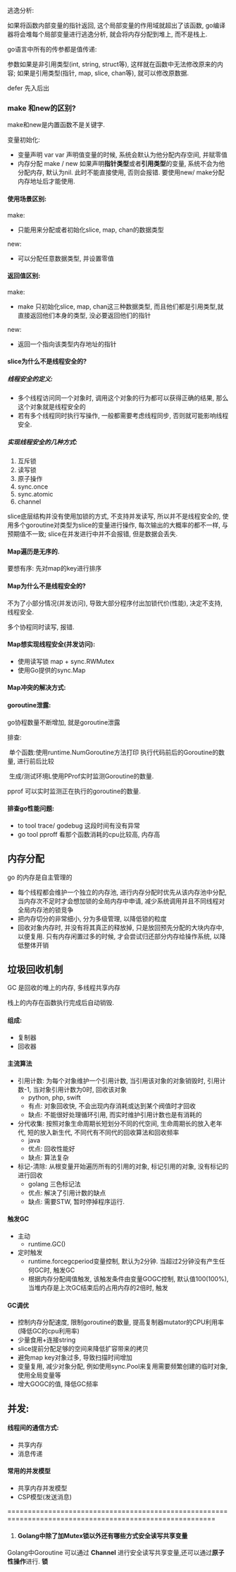 逃逸分析:

如果将函数内部变量的指针返回, 这个局部变量的作用域就超出了该函数, go编译器将会堆每个局部变量进行逃逸分析, 就会将内存分配到堆上, 而不是栈上.





go语言中所有的传参都是值传递:

参数如果是非引用类型(int, string, struct等), 这样就在函数中无法修改原来的内容; 如果是引用类型(指针, map, slice, chan等), 就可以修改原数据.





defer 先入后出



### make 和new的区别?

make和new是内置函数不是关键字.

变量初始化:

* 变量声明 var   var 声明值变量的时候, 系统会默认为他分配内存空间, 并赋零值
* 内存分配 make / new   如果声明**指针类型**或者**引用类型**的变量, 系统不会为他分配内存, 默认为nil. 此时不能直接使用, 否则会报错. 要使用new/ make分配内存地址后才能使用.

#### 使用场景区别:

 make:

* 只能用来分配或者初始化slice, map, chan的数据类型

new:

* 可以分配任意数据类型, 并设置零值



#### 返回值区别:

make:

* make 只初始化slice, map, chan这三种数据类型, 而且他们都是引用类型,就直接返回他们本身的类型, 没必要返回他们的指针

new:

* 返回一个指向该类型内存地址的指针





#### slice为什么不是线程安全的?

##### 线程安全的定义:

* 多个线程访问同一个对象时, 调用这个对象的行为都可以获得正确的结果, 那么这个对象就是线程安全的
* 若有多个线程同时执行写操作, 一般都需要考虑线程同步, 否则就可能影响线程安全.

##### 实现线程安全的几种方式:

1. 互斥锁
2. 读写锁
3. 原子操作
4. sync.once
5. sync.atomic
6. channel

slice底层结构并没有使用加锁的方式, 不支持并发读写, 所以并不是线程安全的, 使用多个goroutine对类型为slice的变量进行操作, 每次输出的大概率的都不一样, 与预期值不一致; slice在并发进行中并不会报错, 但是数据会丢失.







#### Map遍历是无序的.

要想有序: 先对map的key进行排序

#### Map为什么不是线程安全的?

不为了小部分情况(并发访问), 导致大部分程序付出加锁代价(性能), 决定不支持, 线程安全.

多个协程同时读写, 报错.

#### Map想实现线程安全(并发访问):

* 使用读写锁 map + sync.RWMutex
*  使用Go提供的sync.Map

#### Map冲突的解决方式:









#### goroutine泄露:

go协程数量不断增加, 就是goroutine泄露

排查:

​	单个函数:使用runtime.NumGoroutine方法打印 执行代码前后的Goroutine的数量, 进行前后比较

​	生成/测试环境L使用PProf实时监测Goroutine的数量.

pprof 可以实时监测正在执行的goroutine的数量.









#### 排查go性能问题:

* to tool trace/ godebug   这段时间有没有异常
* go tool pproff 看那个函数消耗的cpu比较高, 内存高













## 内存分配

go 的内存是自主管理的

* 每个线程都会维护一个独立的内存池, 进行内存分配时优先从该内存池中分配, 当内存次不足时才会想加锁的全局内存中申请, 减少系统调用并且不同线程对全局内存池的锁竞争
* 把内存切分的非常细小, 分为多级管理, 以降低锁的粒度
* 回收对象内存时, 并没有将其真正的释放掉, 只是放回预先分配的大块内存中, 以便复用. 只有内存闲置过多的时候, 才会尝试归还部分内存给操作系统, 以降低整体开销







## 垃圾回收机制

GC 是回收的堆上的内存,  多线程共享内存

栈上的内存在函数执行完成后自动销毁.



#### 组成:

* 复制器
* 回收器



#### 主流算法

* 引用计数: 为每个对象维护一个引用计数, 当引用该对象的对象销毁时, 引用计数-1, 当对象引用计数为0时, 回收该对象
  * python, php, swift
  * 有点: 对象回收快, 不会出现内存消耗或达到某个阀值时才回收
  * 缺点: 不能很好处理循环引用, 而实时维护引用计数也是有消耗的
* 分代收集: 按照对象生命周期长短划分不同的代空间, 生命周期长的放入老年代, 短的放入新生代, 不同代有不同代的回收算法和回收频率
  * java
  * 优点: 回收性能好
  * 缺点: 算法复杂
* 标记-清除: 从根变量开始遍历所有的引用的对象, 标记引用的对象, 没有标记的进行回收
  * golang  三色标记法
  * 优点: 解决了引用计数的缺点
  * 缺点: 需要STW, 暂时停掉程序运行.



#### 触发GC

* 主动
  * runtime.GC()
* 定时触发
  * runtime.forcegcperiod变量控制, 默认为2分钟. 当超过2分钟没有产生任何GC时, 触发GC
  * 根据内存分配阈值触发, 该触发条件由变量GOGC控制, 默认值100(100%), 当堆内存是上次GC结束后的占用内存的2倍时, 触发



#### GC调优

* 控制内存分配速度, 限制goroutine的数量, 提高复制器mutator的CPU利用率(降低GC的cpu利用率)
* 少量食用+连接string
* slice提前分配足够的空间来降低扩容带来的拷贝
* 避免map key对象过多, 导致扫描时间增加
* 变量复用, 减少对象分配, 例如使用sync.Pool来复用需要频繁创建的临时对象, 使用全局变量等
* 增大GOGC的值, 降低GC频率







## 并发:

#### 线程间的通信方式: 

* 共享内存
* 消息传递

#### 常用的并发模型

* 共享内存并发模型
* CSP模型(发送消息)

=========================================================================================================







1. #### Golang中除了加Mutex锁以外还有哪些方式安全读写共享变量

Golang中Goroutine 可以通过 **Channel** 进行安全读写共享变量,还可以通过**原子性操作**进行. **锁**

















